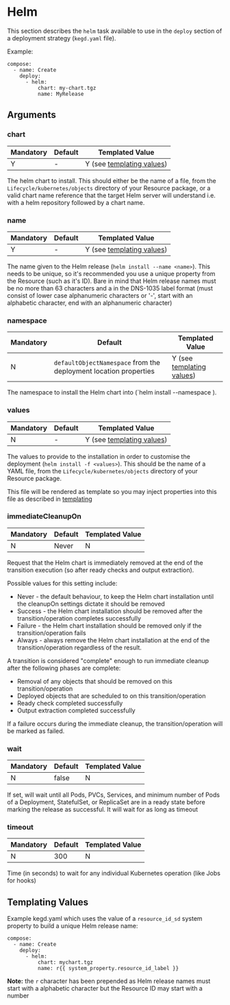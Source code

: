 # Helm

This section describes the `helm` task available to use in the `deploy` section of a deployment strategy (`kegd.yaml` file).

Example:
```
compose:
  - name: Create
    deploy:
      - helm:
          chart: my-chart.tgz
          name: MyRelease
```

## Arguments

### chart

| Mandatory | Default | Templated Value |
| --- | --- | --- | 
| Y | - | Y (see [templating values](#templating-values)) |

The helm chart to install. This should either be the name of a file, from the `Lifecycle/kubernetes/objects` directory of your Resource package, or a valid chart name reference that the target Helm server will understand i.e. with a helm repository followed by a chart name.

### name

| Mandatory | Default | Templated Value |
| --- | --- | --- | 
| Y | - | Y (see [templating values](#templating-values)) |

The name given to the Helm release (`helm install --name <name>`). This needs to be unique, so it's recommended you use a unique property from the Resource (such as it's ID). Bare in mind that Helm release names must be no more than 63 characters and a in the DNS-1035 label format (must consist of lower case alphanumeric characters or '-', start with an alphabetic character, end with an alphanumeric character)

### namespace

| Mandatory | Default | Templated Value |
| --- | --- | --- | 
| N | `defaultObjectNamespace` from the deployment location properties | Y (see [templating values](#templating-values)) |

The namespace to install the Helm chart into (`helm install --namespace <namespace>). 

### values

| Mandatory | Default | Templated Value |
| --- | --- | --- | 
| N | - | Y (see [templating values](#templating-values)) |

The values to provide to the installation in order to customise the deployment (`helm install -f <values>`). This should be the name of a YAML file, from the `Lifecycle/kubernetes/objects` directory of your Resource package.

This file will be rendered as template so you may inject properties into this file as described in [templating](../user-guide/templating.md)

### immediateCleanupOn

| Mandatory | Default | Templated Value |
| --- | --- | --- | 
| N | Never | N |

Request that the Helm chart is immediately removed at the end of the transition execution (so after ready checks and output extraction).

Possible values for this setting include: 
- Never - the default behaviour, to keep the Helm chart installation until the cleanupOn settings dictate it should be removed 
- Success - the Helm chart installation should be removed after the transition/operation completes successfully 
- Failure - the Helm chart installation should be removed only if the transition/operation fails
- Always - always remove the Helm chart installation at the end of the transition/operation regardless of the result.

A transition is considered "complete" enough to run immediate cleanup after the following phases are complete:

- Removal of any objects that should be removed on this transition/operation
- Deployed objects that are scheduled to on this transition/operation
- Ready check completed successfully 
- Output extraction completed successfully

If a failure occurs during the immediate cleanup, the transition/operation will be marked as failed.

### wait

| Mandatory | Default | Templated Value |
| --- | --- | --- | 
| N | false | N |

If set, will wait until all Pods, PVCs, Services, and minimum number of Pods of a Deployment, StatefulSet, or ReplicaSet are in a ready state before marking the release as successful. It will wait for as long as timeout

### timeout

| Mandatory | Default | Templated Value |
| --- | --- | --- | 
| N | 300 | N |

Time (in seconds) to wait for any individual Kubernetes operation (like Jobs for hooks)

## Templating Values

Example kegd.yaml which uses the value of a `resource_id_sd` system property to build a unique Helm release name:
```
compose:
  - name: Create
    deploy:
      - helm:
          chart: mychart.tgz
          name: r{{ system_property.resource_id_label }}
```

**Note:** the `r` character has been prepended as Helm release names must start with a alphabetic character but the Resource ID may start with a number